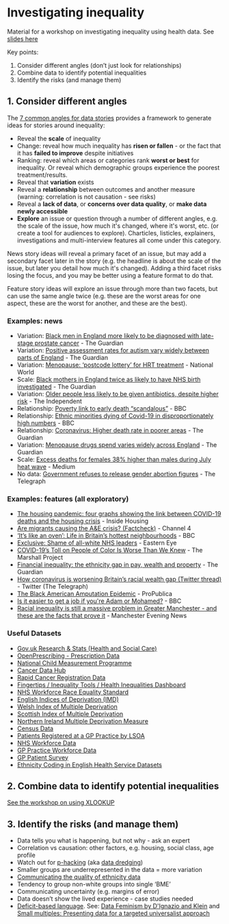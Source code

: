 # Investigating inequality

Material for a workshop on investigating inequality using health data. See [slides here](https://github.com/paulbradshaw/investigatinginequality/blob/main/Investigating%20inequalities%20in%20health%20MJA.pdf)

Key points: 

1. Consider different angles (don’t just look for relationships)
2. Combine data to identify potential inequalities
3. Identify the risks (and manage them)


## 1. Consider different angles

The [7 common angles for data stories](https://onlinejournalismblog.com/2020/08/11/here-are-the-7-types-of-stories-most-often-found-in-data/) provides a framework to generate ideas for stories around inequality:

* Reveal the **scale** of inequality
* Change: reveal how much inequality has **risen or fallen** - or the fact that it has **failed to improve** despite initiatives
* Ranking: reveal which areas or categories rank **worst or best** for inequality. Or reveal which demographic groups experience the poorest treatment/results.
* Reveal that **variation** exists
* Reveal a **relationship** between outcomes and another measure (warning: correlation is not causation - see risks)
* Reveal a **lack of data**, or **concerns over data quality**, or **make data newly accessible**
* **Explore** an issue or question through a number of different angles, e.g. the scale of the issue, how much it's changed, where it's worst, etc. (or create a tool for audiences to explore). Charticles, listicles, explainers, investigations and multi-interview features all come under this category.

News story ideas will reveal a primary facet of an issue, but may add a secondary facet later in the story (e.g. the headline is about the scale of the issue, but later you detail how much it's changed). Adding a third facet risks losing the focus, and you may be better using a feature format to do that.

Feature story ideas will explore an issue through more than two facets, but can use the same angle twice (e.g. these are the worst areas for one aspect, these are the worst for another, and these are the best).

### Examples: news

- Variation: [Black men in England more likely to be diagnosed with late-stage prostate cancer](https://www.theguardian.com/society/2025/jan/09/black-men-in-england-more-likely-to-be-diagnosed-with-late-stage-prostate-cancer-analysis-shows) - The Guardian
- Variation: [Positive assessment rates for autism vary widely between parts of England](https://www.theguardian.com/society/2024/oct/27/positive-assessment-rates-for-autism-vary-widely-between-parts-of-england) - The Guardian
- Variation: [Menopause: ‘postcode lottery’ for HRT treatment](https://www.nationalworld.com/health/world-menopause-day-hrt-shortages-england-women-suffer-silence-3883633) - National World
- Scale: [Black mothers in England twice as likely to have NHS birth investigated](https://www.theguardian.com/society/article/2024/jul/23/national-disgrace-black-mothers-in-england-twice-as-likely-to-have-nhs-birth-investigated) - The Guardian
- Variation: [Older people less likely to be given antibiotics, despite higher risk](https://www.independent.co.uk/news/uk/home-news/gps-academics-university-of-manchester-england-royal-college-of-gps-b2727164.html) - The Independent
- Relationship: [Poverty link to early death “scandalous”](https://www.bbc.co.uk/news/uk-52506979) - BBC
- Relationship: [Ethnic minorities dying of Covid-19 in disproportionately high numbers](https://www.bbc.co.uk/news/uk-england-62849438) - BBC
- Relationship: [Coronavirus: Higher death rate in poorer areas](https://www.theguardian.com/world/2020/apr/22/racial-inequality-in-britain-found-a-risk-factor-for-covid-19) - The Guardian
- Variation: [Menopause drugs spend varies widely across England](https://www.theguardian.com/world/2024/oct/27/positive-assessment-rates-for-autism-vary-widely-between-parts-of-england) - The Guardian
- Scale: [Excess deaths for females 38% higher than males during July heat wave](https://medium.com/@julianamani04/excess-deaths-for-females-38-higher-than-males-during-july-heat-wave-12ae1291042e) - Medium
- No data: [Government refuses to release gender abortion figures](http://www.telegraph.co.uk/health/healthnews/9916953/Government-refuses-to-release-gender-abortion-figures.html) - The Telegraph

### Examples: features (all exploratory)

- [The housing pandemic: four graphs showing the link between COVID-19 deaths and the housing crisis](https://www.insidehousing.co.uk/insight/the-housing-pandemic-four-graphs-showing-the-link-between-covid-19-deaths-and-the-housing-crisis-66562) - Inside Housing
- [Are migrants causing the A&E crisis? (Factcheck)](https://www.channel4.com/news/factcheck/high-immigration-nhs-crisis) - Channel 4
- [‘It’s like an oven’: Life in Britain’s hottest neighbourhoods](https://www.bbc.co.uk/news/uk-62126463) - BBC
- [Exclusive: Shame of all-white NHS leaders](https://www.easterneye.biz/exclusive-shame-of-all-white-nhs-leaders/) - Eastern Eye
- [COVID-19’s Toll on People of Color Is Worse Than We Knew](https://www.themarshallproject.org/2020/08/21/covid-19-s-toll-on-people-of-color-is-worse-than-we-knew) - The Marshall Project
- [Financial inequality: the ethnicity gap in pay, wealth and property](https://www.theguardian.com/money/2020/jun/20/financial-inequality-the-ethnicity-gap-in-pay-wealth-and-property) - The Guardian
- [How coronavirus is worsening Britain’s racial wealth gap (Twitter thread)](https://x.com/Telegraph/status/1273601971904266244) - Twitter (The Telegraph)
- [The Black American Amputation Epidemic](https://features.propublica.org/diabetes-amputations/black-american-amputation-epidemic/) - ProPublica
- [Is it easier to get a job if you're Adam or Mohamed?](https://www.bbc.co.uk/news/uk-england-london-38751307) - BBC
- [Racial inequality is still a massive problem in Greater Manchester - and these are the facts that prove it](http://www.manchestereveningnews.co.uk/news/greater-manchester-news/racial-inequality-manchester-hard-facts-12730531) - Manchester Evening News

### Useful Datasets

- [Gov.uk Research & Stats (Health and Social Care)](https://www.gov.uk/search/research-and-statistics?content_store_document_type=statistics_published&level_one_taxon=8124ead8-8ebc-4faf-88ad-dd5cbcc92ba8&order=updated-newest)
- [OpenPrescribing - Prescription Data](https://openprescribing.net/)
- [National Child Measurement Programme](https://digital.nhs.uk/data-and-information/publications/statistical/national-child-measurement-programme)
- [Cancer Data Hub](https://digital.nhs.uk/ndrs/data/data-outputs/cancer-data-hub)
- [Rapid Cancer Registration Data](https://nhsd-ndrs.shinyapps.io/rcrd/)
- [Fingertips / Inequality Tools / Health Inequalities Dashboard](https://fingertips.phe.org.uk/)
- [NHS Workforce Race Equality Standard](https://www.england.nhs.uk/publication/nhs-workforce-race-equality-standard-2022/)
- [English Indices of Deprivation (IMD)](https://www.gov.uk/government/collections/english-indices-of-deprivation)
- [Welsh Index of Multiple Deprivation](https://statswales.gov.wales/Catalogue/Community-Safety-and-Social-Inclusion/Welsh-Index-of-Multiple-Deprivation)
- [Scottish Index of Multiple Deprivation](https://www.gov.scot/collections/scottish-index-of-multiple-deprivation-2020/)
- [Northern Ireland Multiple Deprivation Measure](https://www.nisra.gov.uk/statistics/deprivation/northern-ireland-multiple-deprivation-measure-2017-nimdm2017)
- [Census Data](https://www.ons.gov.uk/census)
- [Patients Registered at a GP Practice by LSOA](https://digital.nhs.uk/data-and-information/publications/statistical/patients-registered-at-a-gp-practice/april-2024#resources)
- [NHS Workforce Data](https://digital.nhs.uk/data-and-information/publications/statistical/nhs-workforce-statistics/november-2024#resources)
- [GP Practice Workforce Data](https://digital.nhs.uk/data-and-information/data-tools-and-services/data-services/general-practice-data-hub/workforce)
- [GP Patient Survey](https://gp-patient.co.uk/surveysandreports)
- [Ethnicity Coding in English Health Service Datasets](https://www.nhsrho.org/research/ethnicity-coding-in-english-health-service-datasets/)

## 2. Combine data to identify potential inequalities

[See the workshop on using XLOOKUP](https://github.com/paulbradshaw/investigatinginequality/blob/main/docs/xlookup.md)

## 3. Identify the risks (and manage them)

- Data tells you what is happening, but not why - ask an expert
- Correlation vs causation: other factors, e.g. housing, social class, age profile
- Watch out for [p-hacking](https://royalsocietypublishing.org/doi/10.1098/rsos.220346) (aka [data dredging](https://en.wikipedia.org/wiki/Data_dredging))
- Smaller groups are underrepresented in the data = more variation
- [Communicating the quality of ethnicity data](https://analysisfunction.civilservice.gov.uk/blog/communicating-the-quality-of-ethnicity-data/)
- Tendency to group non-white groups into single ‘BME’
- Communicating uncertainty (e.g. margins of error)
- Data doesn’t show the lived experience - case studies needed
- [Deficit-based language](https://bcmj.org/editorials/away-deficit-based-language). See: [Data Feminism by D'Ignazio and Klein](https://data-feminism.mitpress.mit.edu/pub/ei7cogfn/release/4?from=21128&to=21556) and [Small multiples: Presenting data for a targeted universalist approach](http://blog.pietablakely.com/presenting-data-for-a-targeted-universalist-approach)




